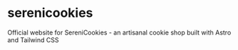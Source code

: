 # serenicookies
Official website for SereniCookies - an artisanal cookie shop built with Astro and Tailwind CSS
